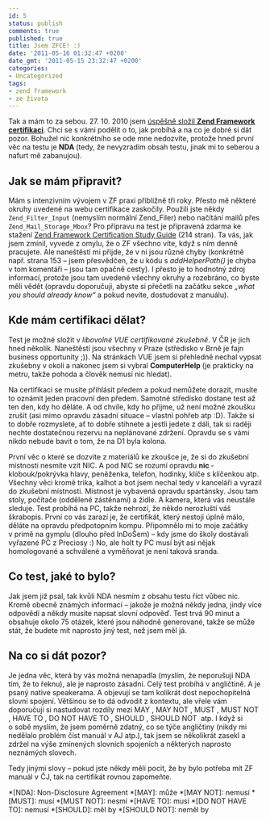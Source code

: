 ```yaml
---
id: 5
status: publish
comments: true
published: true
title: Jsem ZFCE! :)
date: '2011-05-16 01:32:47 +0200'
date_gmt: '2011-05-15 23:32:47 +0200'
categories:
- Uncategorized
tags:
- zend framework
- ze života
---
```


Tak a mám to za sebou. 27. 10. 2010 jsem <a href="http://www.zend.com/en/yellow-pages#show-ClientCandidateID=ZEND015517" target="_blank">úspěšně složil <strong>Zend Framework certifikaci</strong></a>. Chci se s vámi podělit o to, jak probíhá a na co je dobré si dát pozor. Bohužel nic konkrétního se ode mne nedozvíte, protože hned první věc na testu je <strong>NDA </strong>(tedy, že nevyzradím obsah testu, jinak mi to seberou a nafurt mě zabanujou).

## Jak se mám připravit?

Mám s intenzivním vývojem v ZF praxi přibližně tři roky. Přesto mě některé okruhy uvedené na webu certifikace zaskočily. Použili jste někdy `Zend_Filter_Input` (nemyslím normální Zend_Filer) nebo načítání mailů přes `Zend_Mail_Storage_Mbox`? Pro přípravu na test je připravená zdarma ke stažení <a href="http://downloads.zend.com/framework/generic/ZFC_Study_Guide_v1.pdf" target="_blank">Zend Framework Certification Study Guide</a> (214 stran). Ta vás, jak jsem zmínil, vyvede z omylu, že o ZF všechno víte, když s ním denně pracujete. Ale naneštěstí mi přijde, že v ní jsou různé chyby (konkrétně např. strana 153 – jsem přesvědčen, že u kódu s <em>addHelperPath()</em> je chyba v tom komentáři – jsou tam opačně cesty). I přesto je to hodnotný zdroj informací, protože jsou tam uvedené všechny okruhy a rozebráno, co byste měli vědět (opravdu doporučuji, abyste si přečetli na začátku sekce<em> „what you should already know“ </em>a pokud nevíte, dostudovat z manuálu).

## Kde mám certifikaci dělat?

Test je možné složit v <em>libovolné VUE certifikované zkušebně</em>. V ČR je jich hned několik. Naneštěstí jsou všechny v Praze (středisko v Brně je fajn business opportunity ;)). Na stránkách VUE jsem si přehledně nechal vypsat zkušebny v okolí a nakonec jsem si vybral <strong>ComputerHelp </strong>(je prakticky na metru, takže pohoda a člověk nemusí nic hledat).

Na certifikaci se musíte přihlásit předem a pokud nemůžete dorazit, musíte to oznámit jeden pracovní den předem. Samotné středisko dostane test až ten den, kdy ho děláte. A od chvíle, kdy ho přijme, už není možné zkoušku zrušit (asi mimo opravdu zásadní situace – vlastní pohřeb atp :D). Takže si to dobře rozmyslete, ať to dobře stihnete a jestli jedete z dáli, tak si raději nechte dostatečnou rezervu na neplánované zdržení. Opravdu se s vámi nikdo nebude bavit o tom, že na D1 byla kolona.

První věc o které se dozvíte z materiálů ke zkoušce je, že si do zkušební místnosti nesmíte vzít NIC. A pod NIC se rozumí opravdu <strong>nic </strong>- klobouk/pokrývka hlavy, peněženka, telefon, hodinky, klíče s klíčenkou atp. Všechny věci kromě trika, kalhot a bot jsem nechal tedy v kanceláři a vyrazil do zkušební místnosti. Místnost je vybavená opravdu spartánsky. Jsou tam stoly, počítače (oddělené zástěnami) a židle. A kamera, která vás neustále sleduje. Test probíhá na PC, takže nehrozí, že někdo nerozluští váš škrabopis. První co vás zarazí je, že certifikát, který nestojí úplně málo, děláte na opravdu předpotopním kompu. Připomnělo mi to moje začátky v primě na gymplu (dlouho před InDoŠem) – kdy jsme do školy dostávali vyřazené PC z Preciosy :) No, ale holt ty PC musí být asi nějak homologované a schválené a vyměňovat je není taková sranda.

## Co test, jaké to bylo?

Jak jsem již psal, tak kvůli NDA nesmím z obsahu testu říct vůbec nic. Kromě obecně známých informací – jakože je možná někdy jedna, jindy více odpovědí a někdy musíte napsat slovní odpověď. Test trvá 90 minut a obsahuje okolo 75 otázek, které jsou náhodně generované, takže se může stát, že budete mít naprosto jiný test, než jsem měl já.

## Na co si dát pozor?

Je jedna věc, která by vás možná nenapadla (myslím, že neporušuji NDA tím, že to řeknu), ale je naprosto zásadní. Celý test probíhá v angličtině. A je psaný native speakerama. A objevují se tam kolikrát dost nepochopitelná slovní spojení. Většinou se to dá odvodit z kontextu, ale vřele vám doporučuji si nastudovat rozdíly mezi MAY , MAY NOT , MUST , MUST NOT , HAVE TO , DO NOT HAVE TO , SHOULD , SHOULD NOT   atp. I když si o sobě myslím, že jsem poměrně zdatný, co se týče angličtiny (nikdy mi nedělalo problém číst manuál v AJ atp.), tak jsem se několikrát zasekl a zdržel na výše zmínených slovních spojeních a některých naprosto neznámých slovech.

Tedy jinými slovy – pokud jste někdy měli pocit, že by bylo potřeba mít ZF manuál v ČJ, tak na certifikát rovnou zapomeňte.

*[NDA]: Non-Disclosure Agreement
*[MAY]: může
*[MAY NOT]: nemusí
*[MUST]: musí
*[MUST NOT]: nesmí
*[HAVE TO]: musí
*[DO NOT HAVE TO]: nemusí
*[SHOULD]: měl by
*[SHOULD NOT]: neměl by
